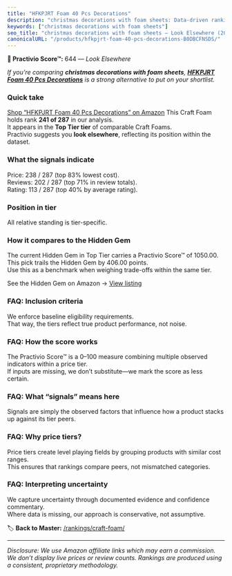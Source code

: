```yaml
---
title: "HFKPJRT Foam 40 Pcs Decorations"
description: "christmas decorations with foam sheets: Data-driven ranking using the Practivio Score™. Positioned by quality, value, demand, findability, momentum."
keywords: ["christmas decorations with foam sheets"]
seo_title: "christmas decorations with foam sheets — Look Elsewhere (2025)"
canonicalURL: "/products/hfkpjrt-foam-40-pcs-decorations-B0DBCFNSDS/"
---
```


**🚫 Practivio Score™:** 644 — _Look Elsewhere_


*If you're comparing **christmas decorations with foam sheets**, **[HFKPJRT Foam 40 Pcs Decorations](https://www.amazon.com/dp/B0DBCFNSDS?tag=practivio-20)** is a strong alternative to put on your shortlist.*
### Quick take
[Shop “HFKPJRT Foam 40 Pcs Decorations” on Amazon](https://www.amazon.com/dp/B0DBCFNSDS?tag=practivio-20)
This Craft Foam holds rank **241 of 287** in our analysis.  
It appears in the **Top Tier tier** of comparable Craft Foams.  
Practivio suggests you **look elsewhere**, reflecting its position within the dataset.

### What the signals indicate
Price: 238 / 287 (top 83% lowest cost).  
Reviews: 202 / 287 (top 71% in review totals).  
Rating: 113 / 287 (top 40% by average rating).  

### Position in tier
All relative standing is tier-specific.

### How it compares to the Hidden Gem
The current Hidden Gem in Top Tier carries a Practivio Score™ of 1050.00.  
This pick trails the Hidden Gem by 406.00 points.  
Use this as a benchmark when weighing trade-offs within the same tier.  

See the Hidden Gem on Amazon → [View listing](https://www.amazon.com/dp/B07S6ZY5J9?tag=practivio-20)

### FAQ: Inclusion criteria
We enforce baseline eligibility requirements.  
That way, the tiers reflect true product performance, not noise.

### FAQ: How the score works
The Practivio Score™ is a 0–100 measure combining multiple observed indicators within a price tier.  
If inputs are missing, we don’t substitute—we mark the score as less certain.

### FAQ: What “signals” means here
Signals are simply the observed factors that influence how a product stacks up against its tier peers.

### FAQ: Why price tiers?
Price tiers create level playing fields by grouping products with similar cost ranges.  
This ensures that rankings compare peers, not mismatched categories.

### FAQ: Interpreting uncertainty
We capture uncertainty through documented evidence and confidence commentary.  
Where data is missing, our approach is conservative, not assumptive.


🏷️ **Back to Master:** [/rankings/craft-foam/](/rankings/craft-foam/)

---
_Disclosure: We use Amazon affiliate links which may earn a commission. We don’t display live prices or review counts. Rankings are produced using a consistent, proprietary methodology._
